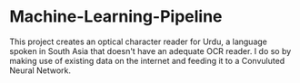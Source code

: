 # Machine-Learning-Pipeline
This project creates an optical character reader for Urdu, a language spoken in South Asia that doesn't have an adequate OCR reader. I do so by making use of existing data on the internet and feeding it to a Convuluted Neural Network.
